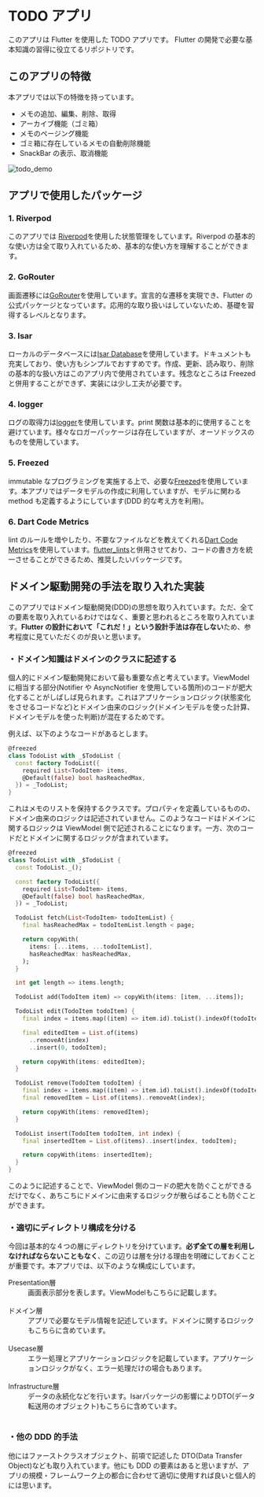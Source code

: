 # TODO アプリ

このアプリは Flutter を使用した TODO アプリです。
Flutter の開発で必要な基本知識の習得に役立てるリポジトリです。

## このアプリの特徴

本アプリでは以下の特徴を持っています。

- メモの追加、編集、削除、取得
- アーカイブ機能（ゴミ箱）
- メモのページング機能
- ゴミ箱に存在しているメモの自動削除機能
- SnackBar の表示、取消機能

![todo_demo](https://user-images.githubusercontent.com/62784463/213902973-4a278e61-57e1-416b-a333-bc62ff51ba8b.gif)

## アプリで使用したパッケージ

### 1. Riverpod

このアプリでは [Riverpod](https://pub.dev/packages/flutter_riverpod)を使用した状態管理をしています。Riverpod の基本的な使い方は全て取り入れているため、基本的な使い方を理解することができます。

### 2. GoRouter

画面遷移には[GoRouter](https://pub.dev/packages/go_router)を使用しています。宣言的な遷移を実現でき、Flutter の公式パッケージとなっています。応用的な取り扱いはしていないため、基礎を習得するレベルとなります。

### 3. Isar

ローカルのデータベースには[Isar Database](https://pub.dev/packages/isar)を使用しています。ドキュメントも充実しており、使い方もシンプルでおすすめです。作成、更新、読み取り、削除の基本的な扱い方はこのアプリ内で使用されています。残念なところは Freezed と併用することができず、実装には少し工夫が必要です。

### 4. logger

ログの取得力は[logger](https://pub.dev/packages/logger)を使用しています。print 関数は基本的に使用することを避けています。様々なロガーパッケージは存在していますが、オーソドックスのものを使用しています。

### 5. Freezed

immutable なプログラミングを実施する上で、必要な[Freezed](https://pub.dev/packages/freezed)を使用しています。本アプリではデータモデルの作成に利用していますが、モデルに関わる method も定義するようにしています(DDD 的な考え方を利用)。

### 6. Dart Code Metrics

lint のルールを増やしたり、不要なファイルなどを教えてくれる[Dart Code Metrics](https://pub.dev/packages/dart_code_metrics)を使用しています。[flutter_lints](https://pub.dev/packages/flutter_lints)と併用させており、コードの書き方を統一させることができるため、推奨したいパッケージです。

## ドメイン駆動開発の手法を取り入れた実装

このアプリではドメイン駆動開発(DDD)の思想を取り入れています。ただ、全ての要素を取り入れているわけではなく、重要と思われるところを取り入れています。**Flutter の設計において「これだ！」という設計手法は存在しない**ため、参考程度に見ていただくのが良いと思います。

### ・ドメイン知識はドメインのクラスに記述する

個人的にドメイン駆動開発において最も重要な点と考えています。ViewModel に相当する部分(Notifier や AsyncNotifier を使用している箇所)のコードが肥大化することがしばしば見られます。これはアプリケーションロジック(状態変化をさせるコードなど)とドメイン由来のロジック(ドメインモデルを使った計算、ドメインモデルを使った判断)が混在するためです。

例えば、以下のようなコードがあるとします。

```dart
@freezed
class TodoList with _$TodoList {
  const factory TodoList({
    required List<TodoItem> items,
    @Default(false) bool hasReachedMax,
  }) = _TodoList;
}
```

これはメモのリストを保持するクラスです。プロパティを定義しているものの、ドメイン由来のロジックは記述されていません。このようなコードはドメインに関するロジックは ViewModel 側で記述されることになります。一方、次のコードだとドメインに関するロジックが含まれています。

```dart
@freezed
class TodoList with _$TodoList {
  const TodoList._();

  const factory TodoList({
    required List<TodoItem> items,
    @Default(false) bool hasReachedMax,
  }) = _TodoList;

  TodoList fetch(List<TodoItem> todoItemList) {
    final hasReachedMax = todoItemList.length < page;

    return copyWith(
      items: [...items, ...todoItemList],
      hasReachedMax: hasReachedMax,
    );
  }

  int get length => items.length;

  TodoList add(TodoItem item) => copyWith(items: [item, ...items]);

  TodoList edit(TodoItem todoItem) {
    final index = items.map((item) => item.id).toList().indexOf(todoItem.id);

    final editedItem = List.of(items)
      ..removeAt(index)
      ..insert(0, todoItem);

    return copyWith(items: editedItem);
  }

  TodoList remove(TodoItem todoItem) {
    final index = items.map((item) => item.id).toList().indexOf(todoItem.id);
    final removedItem = List.of(items)..removeAt(index);

    return copyWith(items: removedItem);
  }

  TodoList insert(TodoItem todoItem, int index) {
    final insertedItem = List.of(items)..insert(index, todoItem);

    return copyWith(items: insertedItem);
  }
}
```

このように記述することで、ViewModel 側のコードの肥大を防ぐことができるだけでなく、あちこちにドメインに由来するロジックが散らばることも防ぐことができます。

### ・適切にディレクトリ構成を分ける

今回は基本的な４つの層にディレクトリを分けています。**必ず全ての層を利用しなければならないこともなく**、この辺りは層を分ける理由を明確にしておくことが重要です。本アプリでは、以下のような構成にしています。

<dl>
  <dt>Presentation層</dt>
  <dd>画面表示部分を表します。ViewModelもこちらに記載します。</dd>
  <br>
  <dt>ドメイン層</dt>
  <dd>アプリで必要なモデル情報を記述しています。ドメインに関するロジックもこちらに含めています。</dd>
  <br>
  <dt>Usecase層</dt>
  <dd>エラー処理とアプリケーションロジックを記載しています。アプリケーションロジックがなく、エラー処理だけの場合もあります。</dd>
  <br>
  <dt>Infrastructure層</dt>
  <dd>データの永続化などを行います。Isarパッケージの影響によりDTO(データ転送用のオブジェクト)もこちらに含めています。
  </dd>
  <br>
</dl>

### ・他の DDD 的手法

他にはファーストクラスオブジェクト、前項で記述した DTO(Data Transfer Object)なども取り入れています。他にも DDD の要素はあると思いますが、アプリの規模・フレームワーク上の都合に合わせて適切に使用すれば良いと個人的には思います。
